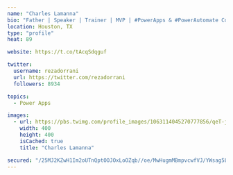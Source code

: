 ```yaml
---
name: "Charles Lamanna"
bio: "Father | Speaker | Trainer | MVP | #PowerApps & #PowerAutomate Community Super User | YouTuber Right-pointing triangle http://youtube.com/c/rezadorrani | Learn - Share - Clockwise rightwards and leftwards open circle arrows"
location: Houston, TX
type: "profile"
heat: 89

website: https://t.co/tAcqSdqguf

twitter:
  username: rezadorrani
  url: https://twitter.com/rezadorrani
  followers: 8934

topics:
  - Power Apps

images:
  - url: https://pbs.twimg.com/profile_images/1063114045270777856/qeT-jpWr_400x400.jpg
    width: 400
    height: 400
    isCached: true
    title: "Charles Lamanna"

secured: "/25MJ2KZwH1Im2oUTnQptOOJOxLoOZqb//oe/MwHugmMBmpvcwfVJ/YWsag5Le7RTJiymPXjnHS56kLRNs79YS0+thIqEQYKNyqYa8CLxmFBnzTbPvUh+lU3YxeIMKxOXvnwFlkJJYuvBnqdXWPMv2zZhkWFTiUynd/Pk6CFMENFCinxpJym4HzXix1z6sSvcJzBClvdl4jFoTEE9fIl2BVTGLkimxMe1V7CQ9xAFy1Gwvqj/wUOLCKgKaM+YoCoNYL0xrPbjHTVHb0GVT50WO/0VOUhqYSoCqPu4ZnlK4tVfVEzDDw7dL6G3VwrLbYyzChoNzGiBC2k5hzpgAILoeqMSQ/5ls1d4eLCvypf3Am9sS7AcjCMyvjEKRyltHL8DVCz/0LgwWJBrOfLB9Q3ebN3/AVISF/M+rSkPc7evkw=;s7Gp8KLc8eEercvru6fh3Q=="
---
```


